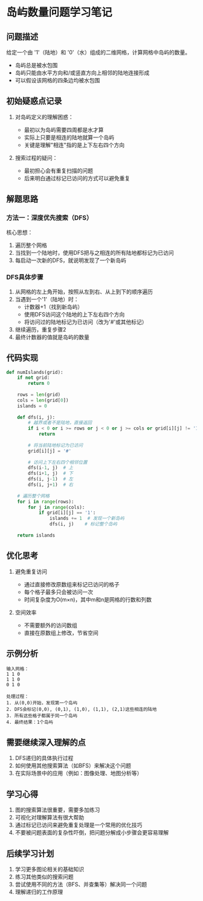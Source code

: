 # 岛屿数量问题学习笔记

## 问题描述
给定一个由 '1'（陆地）和 '0'（水）组成的二维网格，计算网格中岛屿的数量。
- 岛屿总是被水包围
- 岛屿只能由水平方向和/或竖直方向上相邻的陆地连接形成
- 可以假设该网格的四条边均被水包围

## 初始疑惑点记录
1. 对岛屿定义的理解困惑：
   - 最初以为岛屿需要四周都是水才算
   - 实际上只要是相连的陆地就算一个岛屿
   - 关键是理解"相连"指的是上下左右四个方向

2. 搜索过程的疑问：
   - 最初担心会有重复扫描的问题
   - 后来明白通过标记已访问的方式可以避免重复

## 解题思路

### 方法一：深度优先搜索（DFS）
核心思想：
1. 遍历整个网格
2. 当找到一个陆地时，使用DFS把与之相连的所有陆地都标记为已访问
3. 每启动一次新的DFS，就说明发现了一个新岛屿

### DFS具体步骤
1. 从网格的左上角开始，按照从左到右、从上到下的顺序遍历
2. 当遇到一个'1'（陆地）时：
   - 计数器+1（找到新岛屿）
   - 使用DFS访问这个陆地的上下左右四个方向
   - 将访问过的陆地标记为已访问（改为'#'或其他标记）
3. 继续遍历，重复步骤2
4. 最终计数器的值就是岛屿的数量

## 代码实现
```python
def numIslands(grid):
    if not grid:
        return 0
    
    rows = len(grid)
    cols = len(grid[0])
    islands = 0
    
    def dfs(i, j):
        # 越界或者不是陆地，直接返回
        if i < 0 or i >= rows or j < 0 or j >= cols or grid[i][j] != '1':
            return
        
        # 将当前陆地标记为已访问
        grid[i][j] = '#'
        
        # 访问上下左右四个相邻位置
        dfs(i-1, j)  # 上
        dfs(i+1, j)  # 下
        dfs(i, j-1)  # 左
        dfs(i, j+1)  # 右
    
    # 遍历整个网格
    for i in range(rows):
        for j in range(cols):
            if grid[i][j] == '1':
                islands += 1  # 发现一个新岛屿
                dfs(i, j)    # 标记整个岛屿
    
    return islands
```

## 优化思考
1. 避免重复访问
   - 通过直接修改原数组来标记已访问的格子
   - 每个格子最多只会被访问一次
   - 时间复杂度为O(m×n)，其中m和n是网格的行数和列数

2. 空间效率
   - 不需要额外的访问数组
   - 直接在原数组上修改，节省空间

## 示例分析
```
输入网格：
1 1 0
1 1 0
0 1 0

处理过程：
1. 从(0,0)开始，发现第一个岛屿
2. DFS会标记(0,0), (0,1), (1,0), (1,1), (2,1)这些相连的陆地
3. 所有这些格子都属于同一个岛屿
4. 最终结果：1个岛屿
```

## 需要继续深入理解的点
1. DFS递归的具体执行过程
2. 如何使用其他搜索算法（如BFS）来解决这个问题
3. 在实际场景中的应用（例如：图像处理、地图分析等）

## 学习心得
1. 图的搜索算法很重要，需要多加练习
2. 可视化对理解算法有很大帮助
3. 通过标记已访问来避免重复处理是一个常用的优化技巧
4. 不要被问题表面的复杂性吓倒，把问题分解成小步骤会更容易理解

## 后续学习计划
1. 学习更多图论相关的基础知识
2. 练习其他类似的搜索问题
3. 尝试使用不同的方法（BFS、并查集等）解决同一个问题
4. 理解递归的工作原理